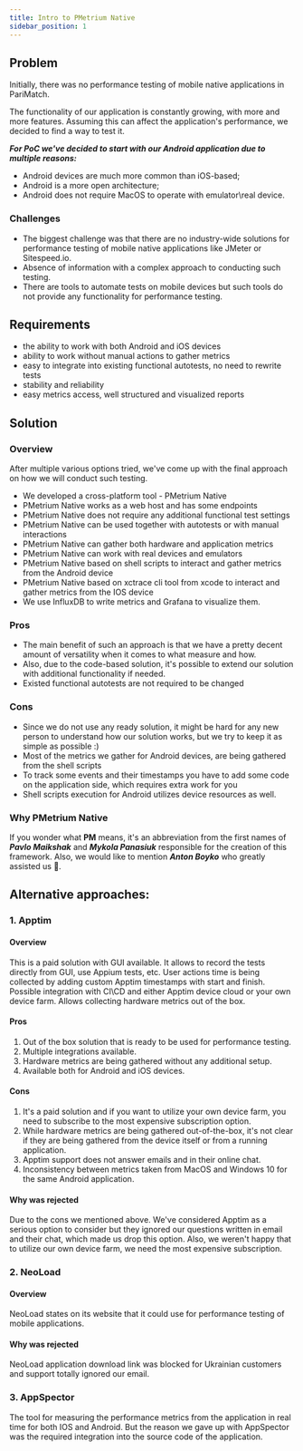 ```yaml
---
title: Intro to PMetrium Native
sidebar_position: 1
---
```


## Problem

Initially, there was no performance testing of mobile native applications in PariMatch.

The functionality of our application is constantly growing, with more and more features. Assuming this can affect the application's performance, we decided to find a way to test it.

***For PoC we've decided to start with our Android application due to multiple reasons:***
- Android devices are much more common than iOS-based;
- Android is a more open architecture;
- Android does not require MacOS to operate with emulator\real device.

### Challenges

- The biggest challenge was that there are no industry-wide solutions for performance testing of mobile native applications like JMeter or Sitespeed.io.
- Absence of information with a complex approach to conducting such testing.
- There are tools to automate tests on mobile devices but such tools do not provide any functionality for performance testing.

## Requirements
- the ability to work with both Android and iOS devices
- ability to work without manual actions to gather metrics
- easy to integrate into existing functional autotests, no need to rewrite tests
- stability and reliability
- easy metrics access, well structured and visualized reports

## Solution
### Overview

After multiple various options tried, we've come up with the final approach on how we will conduct such testing.

- We developed a cross-platform tool - PMetrium Native
- PMetrium Native works as a web host and has some endpoints 
- PMetrium Native does not require any additional functional test settings
- PMetrium Native can be used together with autotests or with manual interactions
- PMetrium Native can gather both hardware and application metrics
- PMetrium Native can work with real devices and emulators
- PMetrium Native based on shell scripts to interact and gather metrics from the Android device
- PMetrium Native based on xctrace cli tool from xcode to interact and gather metrics from the IOS device
- We use InfluxDB to write metrics and Grafana to visualize them.

### Pros

- The main benefit of such an approach is that we have a pretty decent amount of versatility when it comes to what measure and how.
- Also, due to the code-based solution, it's possible to extend our solution with additional functionality if needed.
- Existed functional autotests are not required to be changed

### Cons

- Since we do not use any ready solution, it might be hard for any new person to understand how our solution works, but we try to keep it as simple as possible :)
- Most of the metrics we gather for Android devices, are being gathered from the shell scripts
- To track some events and their timestamps you have to add some code on the application side, which requires extra work for you
- Shell scripts execution for Android utilizes device resources as well.

### Why PMetrium Native

If you wonder what **PM** means, it's an abbreviation from the first names of ***Pavlo Maikshak*** and ***Mykola Panasiuk*** responsible for the creation of this framework. Also, we would like to mention ***Anton Boyko*** who greatly assisted us 🙂.

## Alternative approaches:
### 1. Apptim

#### Overview

This is a paid solution with GUI available.
It allows to record the tests directly from GUI, use Appium tests, etc. User actions time is being collected by adding custom Apptim timestamps with start and finish.
Possible integration with CI\CD and either Apptim device cloud or your own device farm.
Allows collecting hardware metrics out of the box.

#### Pros

1. Out of the box solution that is ready to be used for performance testing.
2. Multiple integrations available.
3. Hardware metrics are being gathered without any additional setup.
4. Available both for Android and iOS devices.

#### Cons

1. It's a paid solution and if you want to utilize your own device farm, you need to subscribe to the most expensive subscription option.
2. While hardware metrics are being gathered out-of-the-box, it's not clear if they are being gathered from the device itself or from a running application.
3. Apptim support does not answer emails and in their online chat.
4. Inconsistency between metrics taken from MacOS and Windows 10 for the same Android application.

#### Why was rejected

Due to the cons we mentioned above. We've considered Apptim as a serious option to consider but they ignored our questions written in email and their chat, which made us drop this option.
Also, we weren't happy that to utilize our own device farm, we need the most expensive subscription.

### 2. NeoLoad

#### Overview

NeoLoad states on its website that it could use for performance testing of mobile applications.

#### Why was rejected

NeoLoad application download link was blocked for Ukrainian customers and support totally ignored our email.

### 3. AppSpector

The tool for measuring the performance metrics from the application in real time for both IOS and Android. But the reason we gave up with AppSpector was the required integration into the source code of the application. 
